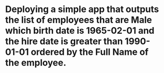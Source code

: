 # Deploying a simple app that outputs the list of employees that are Male which birth date is 1965-02-01 and the hire date is greater than 1990-01-01 ordered by the Full Name of the employee.
